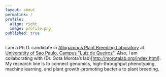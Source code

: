 ```yaml
---
layout: about
permalink: /
profile:
  align: right
  image: profile.png
published: true
---
```


I am a Ph.D. candidate in [Allogamous Plant Breeding Laboratory](http://www.genetica.esalq.usp.br/alogamas/) at [Universitity of Sao Paulo, Campus "Luiz de Queiroz"](https://www.esalq.usp.br/pg/programas/genetica/en/). Also, I am collaborating with  (Dr. Gota Morota’s lab)[http://morotalab.org/index.html]. My research line is to connect genomics, high-throughput phenotyping, machine learning, and plant growth-promoting bacteria to plant breeding. 
